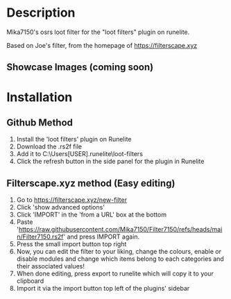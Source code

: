 # Description
Mika7150's osrs loot filter for the "loot filters" plugin on runelite.

Based on Joe's filter, from the homepage of https://filterscape.xyz

## Showcase Images (coming soon)

# Installation

## Github Method 
  1. Install the 'loot filters' plugin on Runelite
  2. Download the .rs2f file
  3. Add it to C:\Users\[USER]\.runelite\loot-filters
  4. Click the refresh button in the side panel for the plugin in Runelite

## Filterscape.xyz method (Easy editing) 
  1. Go to https://filterscape.xyz/new-filter
  2. Click 'show advanced options'
  3. Click 'IMPORT' in the 'from a URL' box at the bottom
  4. Paste 'https://raw.githubusercontent.com/Mika7150/Filter7150/refs/heads/main/Filter7150.rs2f' and press IMPORT again.
  5. Press the small import button top right
  6. Now, you can edit the filter to your liking, change the colours, enable or disable modules and change which items belong to each categories and their associated values!
  7. When done editing, press export to runelite which will copy it to your clipboard
  8. Import it via the import button top left of the plugins' sidebar
